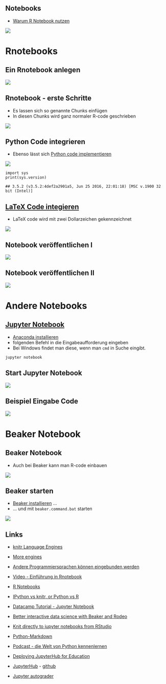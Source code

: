 Notebooks
---------

-   [Warum R Notebook
    nutzen](https://news.ycombinator.com/item?id=12683625)

![](http://rmarkdown.rstudio.com/images/notebook-demo.png)

Rnotebooks
==========

Ein Rnotebook anlegen
---------------------

![](https://raw.githubusercontent.com/Japhilko/RInterfaces/master/slides/figure/startNotebook.png)

Rnotebook - erste Schritte
--------------------------

-   Es lassen sich so genannte Chunks einfügen
-   In diesen Chunks wird ganz normaler R-code geschrieben

![](https://raw.githubusercontent.com/Japhilko/RInterfaces/master/slides/figure/NotebooksBasicEx.PNG)

Python Code integrieren
-----------------------

-   Ebenso lässt sich [Python code
    implementieren](https://support.rstudio.com/hc/en-us/articles/233066128-Do-Notebooks-support-other-languages-)

![](https://raw.githubusercontent.com/Japhilko/RInterfaces/master/slides/figure/pythonCode.PNG)

    import sys
    print(sys.version)

    ## 3.5.2 (v3.5.2:4def2a2901a5, Jun 25 2016, 22:01:18) [MSC v.1900 32 bit (Intel)]

[LaTeX Code integieren](https://blog.rstudio.org/2016/10/05/r-notebooks/)
-------------------------------------------------------------------------

-   LaTeX code wird mit zwei Dollarzeichen gekennzeichnet

![](https://raw.githubusercontent.com/Japhilko/RInterfaces/master/slides/figure/LaTexCode.PNG)

Notebook veröffentlichen I
--------------------------

![](https://raw.githubusercontent.com/Japhilko/RInterfaces/master/slides/figure/PublishNotebook.PNG)

Notebook veröffentlichen II
---------------------------

![](https://raw.githubusercontent.com/Japhilko/RInterfaces/master/slides/figure/PublishNotebook2.PNG)

Andere Notebooks
================

[Jupyter Notebook](http://jupyter.readthedocs.io/en/latest/install.html)
------------------------------------------------------------------------

-   [Anaconda installieren](https://docs.continuum.io/anaconda/install)
-   folgenden Befehl in die Eingabeaufforderung eingeben
-   Bei Windows findet man diese, wenn man `cmd` in Suche eingibt.

<!-- -->

    jupyter notebook

Start Jupyter Notebook
----------------------

![](https://raw.githubusercontent.com/Japhilko/RInterfaces/master/slides/figure/JupyterEx.PNG)

Beispiel Eingabe Code
---------------------

![](https://raw.githubusercontent.com/Japhilko/RInterfaces/master/slides/figure/JupyterNotebookQmap.PNG)

Beaker Notebook
===============

Beaker Notebook
---------------

-   Auch bei Beaker kann man R-code einbauen

![](https://raw.githubusercontent.com/Japhilko/RInterfaces/master/slides/figure/Beaker.PNG)

Beaker starten
--------------

-   [Beaker installieren](http://beakernotebook.com/getting-started) ...
-   ... und mit `beaker.command.bat` starten

![](https://raw.githubusercontent.com/Japhilko/RInterfaces/master/slides/figure/BeakerEx.PNG)

Links
-----

-   [knitr Language
    Engines](http://rmarkdown.rstudio.com/authoring_knitr_engines.html)

-   [More engines](https://yihui.name/knitr/demo/engines/)

-   [Andere Programmiersprachen können eingebunden
    werden](http://rmarkdown.rstudio.com/authoring_knitr_engines.html)

-   [Video - Einführung in
    Rnotebook](https://www.rstudio.com/resources/webinars/introducing-notebooks-with-r-markdown/)

-   [R Notebooks](http://rmarkdown.rstudio.com/r_notebooks.html)

-   [IPython vs knitr, or Python vs
    R](https://yihui.name/en/2012/11/ipython-vs-knitr/)

-   [Datacamp Tutorial - Jupyter
    Notebook](https://www.datacamp.com/community/tutorials/tutorial-jupyter-notebook#gs.kZqvIvI)

-   [Better interactive data science with Beaker and
    Rodeo](https://blog.dominodatalab.com/interactive-data-science/)

-   [Knit directly to jupyter notebooks from
    RStudio](https://www.r-bloggers.com/knit-directly-to-jupyter-notebooks-from-rstudio/)

-   [Python-Markdown](https://pythonhosted.org/Markdown/)
-   [Podcast - die Welt von Python
    kennenlernen](https://talkpython.fm/episodes/show/96/exploring-awesome-python)
-   [Deploying JupyterHub for
    Education](https://developer.rackspace.com/blog/deploying-jupyterhub-for-education/)
-   [JupyterHub](https://hub.docker.com/r/jupyterhub/jupyterhub/) -
    [github](https://github.com/jupyterhub/jupyterhub)
-   [Jupyter
    autograder](https://github.com/data-8/connector-instructors/issues/3)
